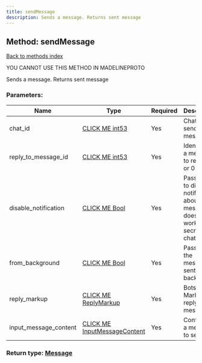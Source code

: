 ```yaml
---
title: sendMessage
description: Sends a message. Returns sent message
---
```

## Method: sendMessage  
[Back to methods index](index.md)


YOU CANNOT USE THIS METHOD IN MADELINEPROTO


Sends a message. Returns sent message

### Parameters:

| Name     |    Type       | Required | Description |
|----------|---------------|----------|-------------|
|chat\_id|[CLICK ME int53](../types/int53.md) | Yes|Chat to send message|
|reply\_to\_message\_id|[CLICK ME int53](../types/int53.md) | Yes|Identifier of a message to reply to or 0|
|disable\_notification|[CLICK ME Bool](../types/Bool.md) | Yes|Pass true, to disable notification about the message, doesn't works in secret chats|
|from\_background|[CLICK ME Bool](../types/Bool.md) | Yes|Pass true, if the message is sent from background|
|reply\_markup|[CLICK ME ReplyMarkup](../types/ReplyMarkup.md) | Yes|Bots only. Markup for replying to message|
|input\_message\_content|[CLICK ME InputMessageContent](../types/InputMessageContent.md) | Yes|Content of a message to send|


### Return type: [Message](../types/Message.md)

